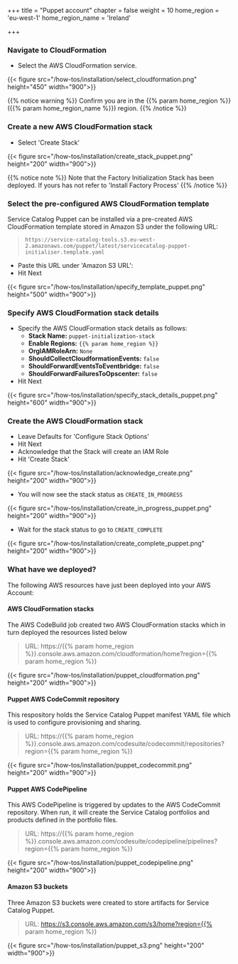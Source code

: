 +++
title = "Puppet account"
chapter = false
weight = 10
home_region = 'eu-west-1'
home_region_name = 'Ireland'

+++

### Navigate to CloudFormation

- Select the AWS CloudFormation service.

{{< figure src="/how-tos/installation/select_cloudformation.png" height="450" width="900">}}

{{% notice warning %}}
Confirm you are in the {{% param home_region %}} ({{% param home_region_name %}}) region.
{{% /notice %}}

### Create a new AWS CloudFormation stack

- Select 'Create Stack'

{{< figure src="/how-tos/installation/create_stack_puppet.png" height="200" width="900">}}

{{% notice note %}}
Note that the Factory Initialization Stack has been deployed. If yours has not refer to 'Install Factory Process'
{{% /notice %}}

### Select the pre-configured AWS CloudFormation template
Service Catalog Puppet can be installed via a pre-created AWS CloudFormation template stored in Amazon S3 under the following URL:
>  `https://service-catalog-tools.s3.eu-west-2.amazonaws.com/puppet/latest/servicecatalog-puppet-initialiser.template.yaml`


- Paste this URL under 'Amazon S3 URL': 
- Hit Next

{{< figure src="/how-tos/installation/specify_template_puppet.png" height="500" width="900">}}

### Specify AWS CloudFormation stack details

- Specify the AWS CloudFormation stack details as follows:
    - **Stack Name:** `puppet-initialization-stack`
    - **Enable Regions:** `{{% param home_region %}}`
    - **OrgIAMRoleArn:** `None` 
    - **ShouldCollectCloudformationEvents:** `false`
    - **ShouldForwardEventsToEventbridge:** `false`
    - **ShouldForwardFailuresToOpscenter:** `false`   
- Hit Next

{{< figure src="/how-tos/installation/specify_stack_details_puppet.png" height="600" width="900">}}

### Create the AWS CloudFormation stack

- Leave Defaults for 'Configure Stack Options'
- Hit Next
- Acknowledge that the Stack will create an IAM Role
- Hit 'Create Stack'

{{< figure src="/how-tos/installation/acknowledge_create.png" height="200" width="900">}}

- You will now see the stack status as `CREATE_IN_PROGRESS`

{{< figure src="/how-tos/installation/create_in_progress_puppet.png" height="200" width="900">}}

- Wait for the stack status to go to `CREATE_COMPLETE`

{{< figure src="/how-tos/installation/create_complete_puppet.png" height="200" width="900">}}

### What have we deployed?
The following AWS resources have just been deployed into your AWS Account:

#### AWS CloudFormation stacks
The AWS CodeBuild job created two AWS CloudFormation stacks which in turn deployed the resources listed below

> URL: https://{{% param home_region %}}.console.aws.amazon.com/cloudformation/home?region={{% param home_region %}}

{{< figure src="/how-tos/installation/puppet_cloudformation.png" height="200" width="900">}}

#### Puppet AWS CodeCommit repository
This respository holds the Service Catalog Puppet manifest YAML file which is used to configure provisioning and sharing.

> URL: https://{{% param home_region %}}.console.aws.amazon.com/codesuite/codecommit/repositories?region={{% param home_region %}}

{{< figure src="/how-tos/installation/puppet_codecommit.png" height="200" width="900">}}

#### Puppet AWS CodePipeline
This AWS CodePipeline is triggered by updates to the AWS CodeCommit repository. When run, it will create the Service Catalog portfolios and products defined in the portfolio files. 

> URL: https://{{% param home_region %}}.console.aws.amazon.com/codesuite/codepipeline/pipelines?region={{% param home_region %}}

{{< figure src="/how-tos/installation/puppet_codepipeline.png" height="200" width="900">}}

#### Amazon S3 buckets
Three Amazon S3 buckets were created to store artifacts for Service Catalog Puppet.

> URL: https://s3.console.aws.amazon.com/s3/home?region={{% param home_region %}}

{{< figure src="/how-tos/installation/puppet_s3.png" height="200" width="900">}}
